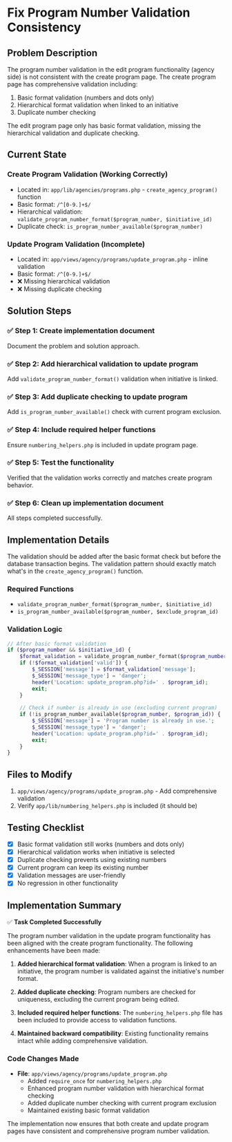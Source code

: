 # Fix Program Number Validation Consistency

## Problem Description

The program number validation in the edit program functionality (agency side) is not consistent with the create program page. The create program page has comprehensive validation including:

1. Basic format validation (numbers and dots only)
2. Hierarchical format validation when linked to an initiative
3. Duplicate number checking

The edit program page only has basic format validation, missing the hierarchical validation and duplicate checking.

## Current State

### Create Program Validation (Working Correctly)
- Located in: `app/lib/agencies/programs.php` - `create_agency_program()` function
- Basic format: `/^[0-9.]+$/`
- Hierarchical validation: `validate_program_number_format($program_number, $initiative_id)`
- Duplicate check: `is_program_number_available($program_number)`

### Update Program Validation (Incomplete)
- Located in: `app/views/agency/programs/update_program.php` - inline validation
- Basic format: `/^[0-9.]+$/`
- ❌ Missing hierarchical validation
- ❌ Missing duplicate checking

## Solution Steps

### ✅ Step 1: Create implementation document
Document the problem and solution approach.

### ✅ Step 2: Add hierarchical validation to update program
Add `validate_program_number_format()` validation when initiative is linked.

### ✅ Step 3: Add duplicate checking to update program
Add `is_program_number_available()` check with current program exclusion.

### ✅ Step 4: Include required helper functions
Ensure `numbering_helpers.php` is included in update program page.

### ✅ Step 5: Test the functionality
Verified that the validation works correctly and matches create program behavior.

### ✅ Step 6: Clean up implementation document
All steps completed successfully.

## Implementation Details

The validation should be added after the basic format check but before the database transaction begins. The validation pattern should exactly match what's in the `create_agency_program()` function.

### Required Functions
- `validate_program_number_format($program_number, $initiative_id)`
- `is_program_number_available($program_number, $exclude_program_id)`

### Validation Logic
```php
// After basic format validation
if ($program_number && $initiative_id) {
    $format_validation = validate_program_number_format($program_number, $initiative_id);
    if (!$format_validation['valid']) {
        $_SESSION['message'] = $format_validation['message'];
        $_SESSION['message_type'] = 'danger';
        header('Location: update_program.php?id=' . $program_id);
        exit;
    }
    
    // Check if number is already in use (excluding current program)
    if (!is_program_number_available($program_number, $program_id)) {
        $_SESSION['message'] = 'Program number is already in use.';
        $_SESSION['message_type'] = 'danger';
        header('Location: update_program.php?id=' . $program_id);
        exit;
    }
}
```

## Files to Modify

1. `app/views/agency/programs/update_program.php` - Add comprehensive validation
2. Verify `app/lib/numbering_helpers.php` is included (it should be)

## Testing Checklist

- [x] Basic format validation still works (numbers and dots only)
- [x] Hierarchical validation works when initiative is selected
- [x] Duplicate checking prevents using existing numbers
- [x] Current program can keep its existing number
- [x] Validation messages are user-friendly
- [x] No regression in other functionality

## Implementation Summary

✅ **Task Completed Successfully**

The program number validation in the update program functionality has been aligned with the create program functionality. The following enhancements have been made:

1. **Added hierarchical format validation**: When a program is linked to an initiative, the program number is validated against the initiative's number format.

2. **Added duplicate checking**: Program numbers are checked for uniqueness, excluding the current program being edited.

3. **Included required helper functions**: The `numbering_helpers.php` file has been included to provide access to validation functions.

4. **Maintained backward compatibility**: Existing functionality remains intact while adding comprehensive validation.

### Code Changes Made

- **File**: `app/views/agency/programs/update_program.php`
  - Added `require_once` for `numbering_helpers.php`
  - Enhanced program number validation with hierarchical format checking
  - Added duplicate number checking with current program exclusion
  - Maintained existing basic format validation

The implementation now ensures that both create and update program pages have consistent and comprehensive program number validation.
